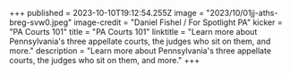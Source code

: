 +++
published = 2023-10-10T19:12:54.255Z
image = "2023/10/01jj-aths-breg-svw0.jpeg"
image-credit = "Daniel Fishel / For Spotlight PA"
kicker = "PA Courts 101"
title = "PA Courts 101"
linktitle = "Learn more about Pennsylvania's three appellate courts, the judges who sit on them, and more."
description = "Learn more about Pennsylvania's three appellate courts, the judges who sit on them, and more."
+++
